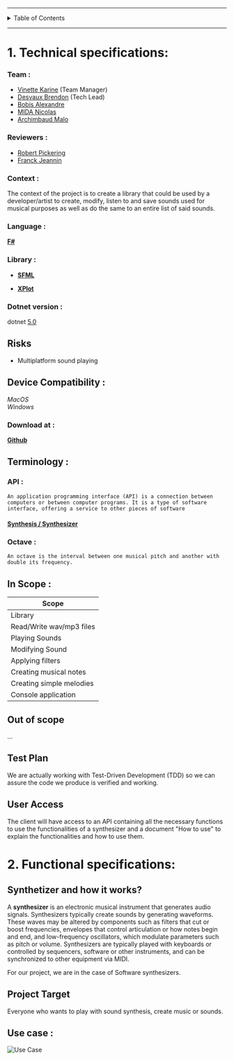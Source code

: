 
---

<details>
<summary>Table of Contents</summary>

1. [`Technical specifications`](#1-Technical-specifications)
2. [`Functional specifications`](#2-Functional-specifications)
</details>

---

# 1. Technical specifications:

 
### Team :

 - [Vinette Karine](https://github.com/KarineVinette) (Team Manager)
 - [Desvaux Brendon](https://github.com/BrendonDesvaux) (Tech Lead)
 - [Bobis Alexandre](https://github.com/AlexandreBobis)
 - [MIDA Nicolas](https://github.com/Nicolas-Mida)
 - [Archimbaud Malo](https://github.com/Malo-Archimbaud)

### Reviewers :

 - [Robert Pickering](https://github.com/robertpi)
 - [Franck Jeannin](https://github.com/frje)

 

### Context :

The context of the project is to create a library that could be used by a developer/artist to create, modify, listen to and save sounds used for musical purposes as well as do the same to an entire list of said sounds.  

### Language :

[**F#**](https://fsharp.org/)

### Library :

 - [**SFML**](https://www.sfml-dev.org/index.php)  
  
 - [**XPlot**](https://fslab.org/XPlot)

### Dotnet version :

dotnet [5.0](https://dotnet.microsoft.com/en-us/download/dotnet/5.0)

## Risks

-   Multiplatform sound playing

## Device Compatibility :

_MacOS_  
_Windows_

### Download at :

[**Github**](https://github.com/KarineVinette/ALGOSUP_2022_Project_3_C)

## Terminology :

### API :

```
An application programming interface (API) is a connection between computers or between computer programs. It is a type of software interface, offering a service to other pieces of software

```

#### [Synthesis / Synthesizer](https://en.wikipedia.org/wiki/Synthesizer)

### Octave :

```
An octave is the interval between one musical pitch and another with double its frequency. 

```

## In Scope :


|           Scope          |
|--------------------------|
| Library                  |
| Read/Write wav/mp3 files |
| Playing Sounds           |
| Modifying Sound          |
| Applying filters         |
| Creating musical notes   |
| Creating simple melodies |
| Console application      |



## Out of scope

...

## Test Plan

We are actually working with Test-Driven Development (TDD) so we can assure the code we produce is verified and working.

## User Access

The client will have access to an API containing all the necessary functions to use the functionalities of a synthesizer and a document "How to use" to explain the functionalities and how to use them.

# 2. Functional specifications:

## Synthetizer and how it works?

A **synthesizer** is an electronic musical instrument that generates audio signals. Synthesizers typically create sounds by generating waveforms. These waves may be altered by components such as filters that cut or boost frequencies, envelopes that control articulation or how notes begin and end, and low-frequency oscillators, which modulate parameters such as pitch or volume. Synthesizers are typically played with keyboards or controlled by sequencers, software or other instruments, and can be synchronized to other equipment via MIDI.

For our project, we are in the case of Software synthesizers.

## Project Target

Everyone who wants to play with sound synthesis, create music or sounds.

## Use case :
![Use Case](https://github.com/KarineVinette/ALGOSUP_2022_Project_3_C/blob/main/documents/UseCase.png?raw=true)

